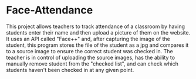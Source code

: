 # Face-Attendance

This project allows teachers to track attendance of a classroom by having students enter their name and then upload a picture of them on the website. It uses an API called "Face++" and, after capturing the image of the student, this program stores the file of the student as a jpg and compares it to a source image to ensure the correct student was checked in. The teacher is in control of uploading the source images, has the ability to manually remove student from the "checked list", and can check which students haven't been checked in at any given point. 

